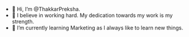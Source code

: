 - 👋 Hi, I’m @ThakkarPreksha.
- 👀 I believe in working hard. My dedication towards my work is my strength.
- 🌱 I’m currently learning Marketing as I always like to learn new things.

<!---
ThakkarPreksha/ThakkarPreksha is a ✨ special ✨ repository because its `README.md` (this file) appears on your GitHub profile.
You can click the Preview link to take a look at your changes.
--->
